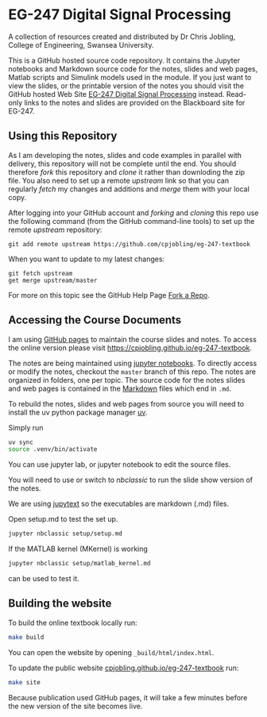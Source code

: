 # EG-247 Digital Signal Processing

A collection of resources created and distributed by
Dr Chris Jobling, College of Engineering, Swansea University.

This is a GitHub hosted source code repository. It contains the Jupyter notebooks and Markdown source code for the notes, slides and web pages, Matlab scripts and Simulink models used in the module. If you just want to view the slides, or the printable version of the notes you should visit the GitHub hosted Web Site [EG-247 Digital Signal Processing](http://cpjobling.github.io/eg-247-textbook) instead. Read-only links to the notes and slides are provided on the Blackboard site for EG-247.

## Using this Repository

As I am developing the notes, slides and code examples in parallel with delivery, this repository will not be complete until the end. You should therefore _fork_ this repository and _clone_ it rather than downloding the zip file. You also need to set up a remote _upstream_ link so that you can regularly _fetch_ my changes and additions and _merge_ them with your local copy.

After logging into your GitHub account and _forking_ and _cloning_ this repo use the following command (from the GitHub command-line tools) to set up the remote _upstream_ repository:

    git add remote upstream https://github.com/cpjobling/eg-247-textbook

When you want to update to my latest changes:

    git fetch upstream
    get merge upstream/master

For more on this topic see the GitHub Help Page [Fork a Repo](https://help.github.com/articles/fork-a-repo).

## Accessing the Course Documents

I am using [GitHub pages](https://pages.github.com/) to maintain the course slides and notes. To access the online version please visit <https://cpjobling.github.io/eg-247-textbook>.

The notes are being maintained using [jupyter notebooks](http://jupytor.org).
To directly access or modify the notes, checkout the `master` branch of this repo. The notes are organized in folders, one per topic. The source code for the notes slides and web pages is contained in the [Markdown](http://daringfireball.net/projects/markdown/syntax) files which end in `.md`.

To rebuild the notes, slides and web pages from source you will need to install the
uv python package manager [uv](https://docs.astral.sh/uv/).

Simply run

```bash
uv sync
source .venv/bin/activate
```

You can use jupyter lab, or jupyter notebook to edit the source files.

You will need to use or switch to _nbclassic_ to run the
slide show version of the notes.

We are using [jupytext](https://jupytext.readthedocs.io/en/latest/index.html) so the executables are markdown (.md) files.

Open setup.md to test the set up.

```bash
jupyter nbclassic setup/setup.md
```

If the MATLAB kernel (MKernel) is working

```bash
jupyter nbclassic setup/matlab_kernel.md
```

can be used to test it.

## Building the website

To build the online textbook locally run:

```bash
make build
```

You can open the website by opening `_build/html/index.html`.

To update the public website [cpjobling.github.io/eg-247-textbook](https://cpjobling.github.io/eg-247-textbook) run:

```bash
make site
```

Because publication used GitHub pages, it will take a few minutes before the new version of the site becomes live.
